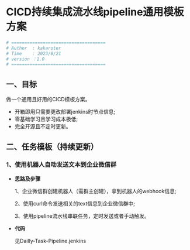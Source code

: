 # CICD持续集成流水线pipeline通用模板方案

```python
# ====================================
# Author  : kakaroter
# Time    : 2023/8/21
# version ：1.0
# ====================================
```

## 一、目标

做一个通用且好用的CICD模板方案。

- 开箱即用只需要更改部署jenkins时节点信息;
- 零基础学习且学习成本极低;
- 完全开源且不定时更新。

## 二、任务模板（持续更新）

### 1、使用机器人自动发送文本到企业微信群

- **思路及步骤**

  1、企业微信群创建机器人（需群主创建），拿到机器人的webhook信息;

  2、使用curl命令发送相关的text信息到企业微信群中;

  3、使用pipeline流水线串联任务，定时发送或者手动触发。

- **代码**

  见Dailly-Task-Pipeline.jenkins
